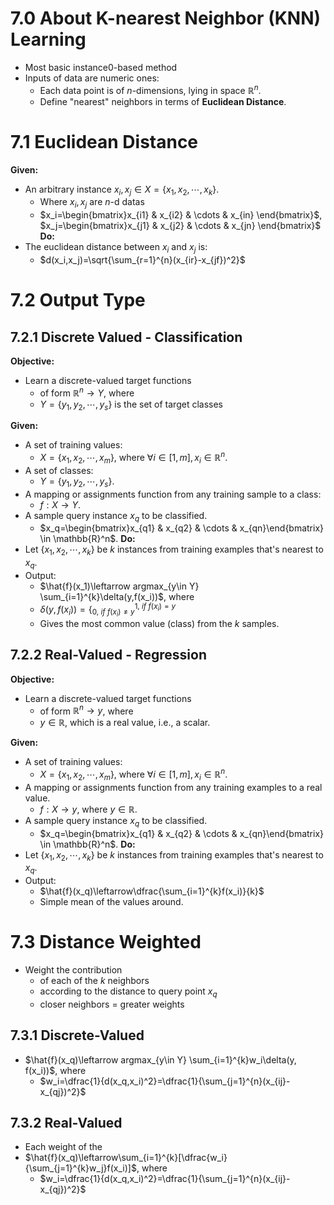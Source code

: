 # 7.0 About K-nearest Neighbor (KNN) Learning
- Most basic instance0-based method
- Inputs of data are numeric ones:
	- Each data point is of $n$-dimensions, lying in space $\mathbb{R}^n$.
	- Define "nearest" neighbors in terms of **Euclidean Distance**.

# 7.1 Euclidean Distance
**Given:**
- An arbitrary instance $x_i,x_j\in X=\{x_1,x_2,\cdots,x_k\}$.
	- Where $x_i,x_j$ are $n$-d datas
	- $x_i=\begin{bmatrix}x_{i1} & x_{i2} & \cdots & x_{in} \end{bmatrix}$, $x_j=\begin{bmatrix}x_{j1} & x_{j2} & \cdots & x_{jn} \end{bmatrix}$
**Do:**
- The euclidean distance between $x_i$ and $x_j$ is:
	- $d(x_i,x_j)=\sqrt{\sum_{r=1}^{n}(x_{ir}-x_{jf})^2}$

# 7.2 Output Type
## 7.2.1 Discrete Valued - Classification
**Objective:**
- Learn a discrete-valued target functions
	- of form $\mathbb{R}^n\rightarrow Y$, where
	- $Y=\{y_1,y_2,\cdots,y_s\}$ is the set of target classes

**Given:**
- A set of training values:
	- $X=\{x_1, x_2, \cdots, x_m\}$, where $\forall i\in [1,m], x_i\in\mathbb{R}^n$.
- A set of classes:
	- $Y=\{y_1,y_2,\cdots,y_s\}$.
- A mapping or assignments function from any training sample to a class:
	- $f:X\rightarrow Y$.
- A sample query instance $x_q$ to be classified.
	- $x_q=\begin{bmatrix}x_{q1} & x_{q2} & \cdots & x_{qn}\end{bmatrix} \in \mathbb{R}^n$.
**Do:**
- Let $\{x_1,x_2,\cdots,x_k\}$ be $k$ instances from training examples that's nearest to $x_q$.
- Output:
	- $\hat{f}(x_1)\leftarrow argmax_{y\in Y} \sum_{i=1}^{k}\delta(y,f(x_i))$, where
	- $\delta(y,f(x_i)) = \biggl\{_{0, \ if \ f(x_i)\neq y}^{1, \ if \ f(x_i)=y}$
	- Gives the most common value (class) from the $k$ samples.

## 7.2.2 Real-Valued - Regression
**Objective:**
- Learn a discrete-valued target functions
	- of form $\mathbb{R}^n\rightarrow y$, where
	- $y\in\mathbb{R}$, which is a real value, i.e., a scalar. 

**Given:**
- A set of training values:
	- $X=\{x_1, x_2, \cdots, x_m\}$, where $\forall i\in [1,m], x_i\in\mathbb{R}^n$.
- A mapping or assignments function from any training examples to a real value.
	- $f:X\rightarrow y$, where $y\in\mathbb{R}$.
- A sample query instance $x_q$ to be classified.
	- $x_q=\begin{bmatrix}x_{q1} & x_{q2} & \cdots & x_{qn}\end{bmatrix} \in \mathbb{R}^n$.
**Do:**
- Let $\{x_1,x_2,\cdots,x_k\}$ be $k$ instances from training examples that's nearest to $x_q$.
- Output:
	- $\hat{f}(x_q)\leftarrow\dfrac{\sum_{i=1}^{k}f(x_i)}{k}$
	- Simple mean of the values around.

# 7.3 Distance Weighted
- Weight the contribution
	- of each of the $k$ neighbors
	- according to the distance to query point $x_q$
	- closer neighbors = greater weights
## 7.3.1 Discrete-Valued
- $\hat{f}(x_q)\leftarrow argmax_{y\in Y} \sum_{i=1}^{k}w_i\delta(y, f(x_i))$, where
	- $w_i=\dfrac{1}{d(x_q,x_i)^2}=\dfrac{1}{\sum_{j=1}^{n}(x_{ij}-x_{qj})^2}$
## 7.3.2 Real-Valued
- Each weight of the 
- $\hat{f}(x_q)\leftarrow\sum_{i=1}^{k}[\dfrac{w_i}{\sum_{j=1}^{k}w_j}f(x_i)]$, where
	- $w_i=\dfrac{1}{d(x_q,x_i)^2}=\dfrac{1}{\sum_{j=1}^{n}(x_{ij}-x_{qj})^2}$